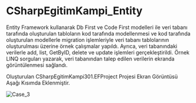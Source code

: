 # CSharpEgitimKampi_Entity

Entity Framework kullanarak Db First ve Code First modelleri ile veri tabanı tarafında oluşturulan tabloların kod tarafında modellenmesi ve kod tarafında oluşturulan 
modellerle migration işlemleriyle veri tabanı tablolarının oluşturulması üzerine örnek çalışmalar yapıldı. 
Ayrıca, veri tabanındaki verilerle add, list, GetByID, delete ve update işlemleri gerçekleştirildi. 
Örnek LINQ sorguları yazarak, veri tabanından talep edilen verilerin ekranda görüntülenmesi sağlandı.

Oluşturulan CSharpEgitimKampi301.EFProject Projesi Ekran Görüntüsü Aşağı Kısımda Eklenmiştir.



![Case_3](https://github.com/user-attachments/assets/c3fcd428-03a0-43c3-9fb6-b289cb31b5b3)
